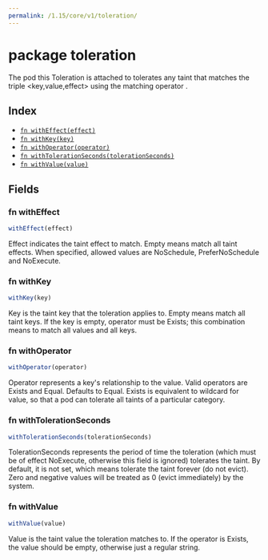 ```yaml
---
permalink: /1.15/core/v1/toleration/
---
```


# package toleration

The pod this Toleration is attached to tolerates any taint that matches the triple <key,value,effect> using the matching operator <operator>.

## Index

* [`fn withEffect(effect)`](#fn-witheffect)
* [`fn withKey(key)`](#fn-withkey)
* [`fn withOperator(operator)`](#fn-withoperator)
* [`fn withTolerationSeconds(tolerationSeconds)`](#fn-withtolerationseconds)
* [`fn withValue(value)`](#fn-withvalue)

## Fields

### fn withEffect

```ts
withEffect(effect)
```

Effect indicates the taint effect to match. Empty means match all taint effects. When specified, allowed values are NoSchedule, PreferNoSchedule and NoExecute.

### fn withKey

```ts
withKey(key)
```

Key is the taint key that the toleration applies to. Empty means match all taint keys. If the key is empty, operator must be Exists; this combination means to match all values and all keys.

### fn withOperator

```ts
withOperator(operator)
```

Operator represents a key's relationship to the value. Valid operators are Exists and Equal. Defaults to Equal. Exists is equivalent to wildcard for value, so that a pod can tolerate all taints of a particular category.

### fn withTolerationSeconds

```ts
withTolerationSeconds(tolerationSeconds)
```

TolerationSeconds represents the period of time the toleration (which must be of effect NoExecute, otherwise this field is ignored) tolerates the taint. By default, it is not set, which means tolerate the taint forever (do not evict). Zero and negative values will be treated as 0 (evict immediately) by the system.

### fn withValue

```ts
withValue(value)
```

Value is the taint value the toleration matches to. If the operator is Exists, the value should be empty, otherwise just a regular string.
